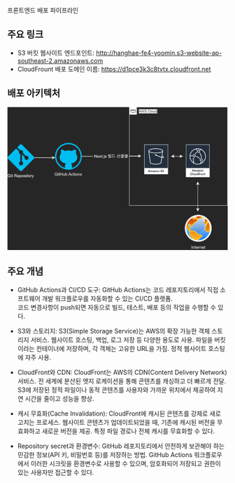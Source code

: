 프론트엔드 배포 파이프라인

## 주요 링크

- S3 버킷 웹사이트 엔드포인트: http://hanghae-fe4-yoomin.s3-website-ap-southeast-2.amazonaws.com
- CloudFrount 배포 도메인 이름: https://d1pce3k3c8tvtx.cloudfront.net

## 배포 아키텍처

![배포 아키텍처](./assets/diagram.svg)

## 주요 개념

- GitHub Actions과 CI/CD 도구: 
    GitHub Actions는 코드 레포지토리에서 직접 소프트웨어 개발 워크플로우를 자동화할 수 있는 CI/CD 플랫폼.   
    코드 변경사항이 push되면 자동으로 빌드, 테스트, 배포 등의 작업을 수행할 수 있다.

- S3와 스토리지: 
    S3(Simple Storage Service)는 AWS의 확장 가능한 객체 스토리지 서비스. 
    웹사이트 호스팅, 백업, 로그 저장 등 다양한 용도로 사용. 
    파일을 버킷이라는 컨테이너에 저장하며, 각 객체는 고유한 URL을 가짐. 
    정적 웹사이트 호스팅에 자주 사용.

- CloudFront와 CDN: 
    CloudFront는 AWS의 CDN(Content Delivery Network) 서비스. 
    전 세계에 분산된 엣지 로케이션을 통해 콘텐츠를 캐싱하고 더 빠르게 전달. 
    S3에 저장된 정적 파일이나 동적 콘텐츠를 사용자와 가까운 위치에서 제공하여 지연 시간을 줄이고 성능을 향상.

- 캐시 무효화(Cache Invalidation):
    CloudFront에 캐시된 콘텐츠를 강제로 새로 고치는 프로세스. 
    웹사이트 콘텐츠가 업데이트되었을 때, 기존에 캐시된 버전을 무효화하고 새로운 버전을 제공. 
    특정 파일 경로나 전체 캐시를 무효화할 수 있다.

- Repository secret과 환경변수: 
    GitHub 레포지토리에서 안전하게 보관해야 하는 민감한 정보(API 키, 비밀번호 등)를 저장하는 방법. 
    GitHub Actions 워크플로우에서 이러한 시크릿을 환경변수로 사용할 수 있으며, 암호화되어 저장되고 권한이 있는 사용자만 접근할 수 있다.